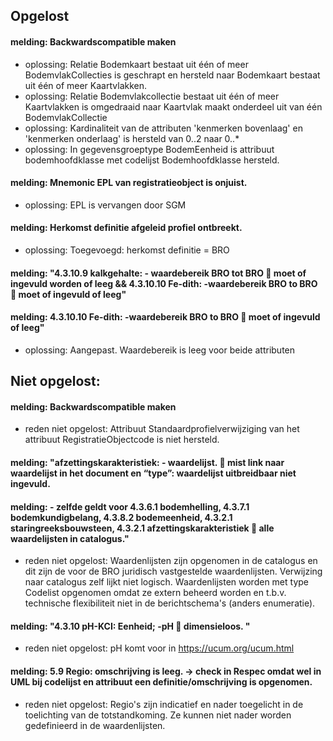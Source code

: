 ## Opgelost
#### melding: Backwardscompatible maken	
* oplossing: Relatie Bodemkaart bestaat uit één of meer BodemvlakCollecties is geschrapt en hersteld naar Bodemkaart bestaat uit één of meer Kaartvlakken.
* oplossing: Relatie Bodemvlakcollectie bestaat uit één of meer Kaartvlakken is omgedraaid naar Kaartvlak maakt onderdeel uit van één BodemvlakCollectie
* oplossing: Kardinaliteit van de attributen 'kenmerken bovenlaag' en 'kenmerken onderlaag' is hersteld van 0..2 naar 0..*
* oplossing: In gegevensgroeptype BodemEenheid is attribuut bodemhoofdklasse met codelijst Bodemhoofdklasse  hersteld.

#### melding: Mnemonic EPL van registratieobject is onjuist.	
* oplossing: EPL is vervangen door SGM

#### melding: Herkomst definitie afgeleid profiel ontbreekt.	
* oplossing: Toegevoegd: herkomst definitie = BRO

#### melding: "4.3.10.9 kalkgehalte: - waardebereik BRO tot BRO  moet of ingevuld worden of leeg && 4.3.10.10 Fe-dith: -waardebereik BRO to BRO  moet of ingevuld of leeg"	
#### melding: 4.3.10.10 Fe-dith: -waardebereik BRO to BRO  moet of ingevuld of leeg" 
* oplossing: Aangepast. Waardebereik is leeg voor beide attributen
	
## Niet opgelost:
#### melding: Backwardscompatible maken	
* reden niet opgelost: Attribuut Standaardprofielverwijziging van het attribuut RegistratieObjectcode is niet hersteld.

#### melding: "afzettingskarakteristiek: - waardelijst.  mist link naar waardelijst in het document en “type”: waardelijst uitbreidbaar niet ingevuld.
#### melding: - zelfde geldt voor 4.3.6.1 bodemhelling, 4.3.7.1 bodemkundigbelang, 4.3.8.2 bodemeenheid, 4.3.2.1 staringreeksbouwsteen, 4.3.2.1 afzettingskarakteristiek  alle waardelijsten in catalogus."	
* reden niet opgelost: Waardenlijsten zijn opgenomen in de catalogus en dit zijn de voor de BRO juridisch vastgestelde waardenlijsten. Verwijzing naar catalogus zelf lijkt niet logisch. Waardenlijsten worden met type Codelist opgenomen omdat ze extern beheerd worden en t.b.v. technische flexibiliteit niet in de berichtschema's (anders enumeratie).

#### melding: "4.3.10 pH-KCI: Eenheid; -pH  dimensieloos.  "	
* reden niet opgelost: pH komt voor in https://ucum.org/ucum.html

#### melding: 5.9 Regio: omschrijving is leeg.  -> check in Respec omdat wel in UML bij codelijst en attribuut een definitie/omschrijving is opgenomen. 	
* reden niet opgelost: Regio's zijn indicatief en nader toegelicht in de toelichting van de totstandkoming. Ze kunnen niet nader worden gedefinieerd in de waardenlijsten.
